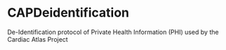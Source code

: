 # CAPDeidentification
De-Identification protocol of Private Health Information (PHI) used by the Cardiac Atlas Project
